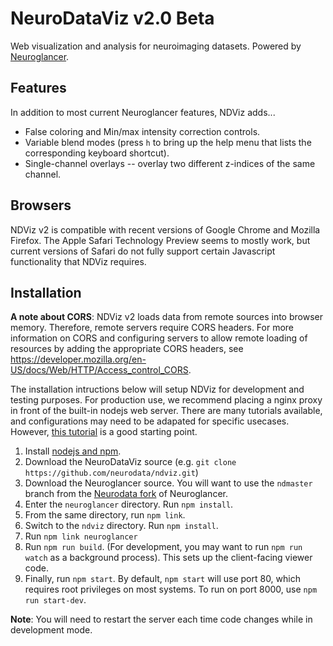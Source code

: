 # NeuroDataViz v2.0 Beta

Web visualization and analysis for neuroimaging datasets. Powered by [Neuroglancer](github.com/google/neuroglancer).

## Features 

In addition to most current Neuroglancer features, NDViz adds...

* False coloring and Min/max intensity correction controls.
* Variable blend modes (press `h` to bring up the help menu that lists the corresponding keyboard shortcut).
* Single-channel overlays -- overlay two different z-indices of the same channel.

## Browsers

NDViz v2 is compatible with recent versions of Google Chrome and Mozilla Firefox. The Apple Safari Technology Preview seems to mostly work, but current versions of Safari do not fully support certain Javascript functionality that NDViz requires. 

## Installation 

**A note about CORS**: NDViz v2 loads data from remote sources into browser memory. Therefore, remote servers require CORS headers. For more information on CORS and configuring servers to allow remote loading of resources by adding the appropriate CORS headers, see https://developer.mozilla.org/en-US/docs/Web/HTTP/Access_control_CORS.

The installation intructions below will setup NDViz for development and testing purposes. For production use, we recommend placing a nginx proxy in front of the built-in nodejs web server. There are many tutorials available, and configurations may need to be adapated for specific usecases. However, [this tutorial](https://www.digitalocean.com/community/tutorials/how-to-set-up-a-node-js-application-for-production-on-ubuntu-16-04#set-up-nginx-as-a-reverse-proxy-server) is a good starting point. 

1. Install [nodejs and npm](https://docs.npmjs.com/getting-started/installing-node).
2. Download the NeuroDataViz source (e.g. `git clone https://github.com/neurodata/ndviz.git`)
3. Download the Neuroglancer source. You will want to use the `ndmaster` branch from the [Neurodata fork](https://github.com/neurodata/neuroglancer) of Neuroglancer.
4. Enter the `neuroglancer` directory. Run `npm install`.
5. From the same directory, run `npm link`. 
6. Switch to the `ndviz` directory. Run `npm install`.
7. Run `npm link neuroglancer`
8. Run `npm run build`. (For development, you may want to run `npm run watch` as a background process). This sets up the client-facing viewer code. 
9. Finally, run `npm start`. By default, `npm start` will use port 80, which requires root privileges on most systems. To run on port 8000, use `npm run start-dev`. 

**Note**: You will need to restart the server each time code changes while in development mode. 